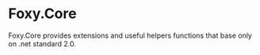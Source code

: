 # Foxy.Core
Foxy.Core provides extensions and useful helpers functions that base only on .net standard 2.0.
